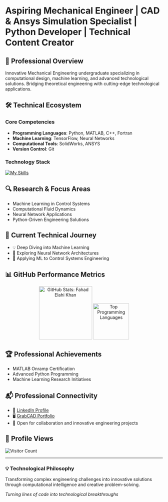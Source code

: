 # Aspiring Mechanical Engineer | CAD & Ansys Simulation Specialist | Python Developer | Technical Content Creator

## 🔬 Professional Overview
Innovative Mechanical Engineering undergraduate specializing in computational design, machine learning, and advanced technological solutions. Bridging theoretical engineering with cutting-edge technological applications.

## 🛠 Technical Ecosystem

### Core Competencies
- **Programming Languages**: Python, MATLAB, C++, Fortran
- **Machine Learning**: TensorFlow, Neural Networks
- **Computational Tools**: SolidWorks, ANSYS
- **Version Control**: Git

### Technology Stack
[![My Skills](https://skillicons.dev/icons?i=py,tensorflow,matlab,latex,c,cpp,fortran,git,html,css)](https://skillicons.dev)

## 🔍 Research & Focus Areas
- Machine Learning in Control Systems
- Computational Fluid Dynamics
- Neural Network Applications
- Python-Driven Engineering Solutions

## 🚀 Current Technical Journey
- 💡 Deep Diving into Machine Learning
- 🧠 Exploring Neural Network Architectures
- 🔬 Applying ML to Control Systems Engineering

## 📊 GitHub Performance Metrics
<div align="center">
<img height="170em" src="https://github-readme-stats.vercel.app/api?username=fahadelahikhan&theme=midnight-purple&show_icons=true&hide_border=true&count_private=true&ring_color=00ffff&rank_icon=github&number_format=short" alt="GitHub Stats: Fahad Elahi Khan" />
<img height="115em" src="https://github-readme-stats.vercel.app/api/top-langs/?username=fahadelahikhan&theme=midnight-purple&hide_border=true&layout=compact" alt="Top Programming Languages" />
</div>

## 🏆 Professional Achievements
- MATLAB Onramp Certification
- Advanced Python Programming
- Machine Learning Research Initiatives

## 📬 Professional Connectivity
- 🔗 [LinkedIn Profile](https://www.linkedin.com/in/fahadelahikhan/)
- 🖥 [GrabCAD Portfolio](https://grabcad.com/fahad.elahi.khan-1)
- 📧 Open for collaboration and innovative engineering projects

## 👀 Profile Views
![Visitor Count](https://komarev.com/ghpvc/?username=fahadelahikhan&style=plastic&label=Profile+Views&abbreviated=true&color=blueviolet)

---

### 💡 Technological Philosophy
Transforming complex engineering challenges into innovative solutions through computational intelligence and creative problem-solving.

*Turning lines of code into technological breakthroughs*
